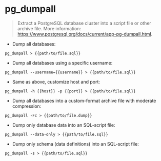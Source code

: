 # pg_dumpall

> Extract a PostgreSQL database cluster into a script file or other archive file.
> More information: <https://www.postgresql.org/docs/current/app-pg-dumpall.html>.

- Dump all databases:

`pg_dumpall > {{path/to/file.sql}}`

- Dump all databases using a specific username:

`pg_dumpall --username={{username}} > {{path/to/file.sql}}`

- Same as above, customize host and port:

`pg_dumpall -h {{host}} -p {{port}} > {{path/to/file.sql}}`

- Dump all databases into a custom-format archive file with moderate compression:

`pg_dumpall -Fc > {{path/to/file.dump}}`

- Dump only database data into an SQL-script file:

`pg_dumpall --data-only > {{path/to/file.sql}}`

- Dump only schema (data definitions) into an SQL-script file:

`pg_dumpall -s > {{path/to/file.sql}}`
